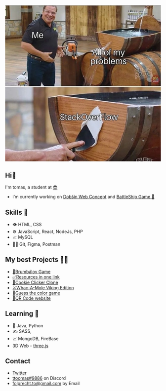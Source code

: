 ![img](https://raw.githubusercontent.com/ttoomas/ttoomas/main/stackoverflow.jpg)

## Hi👋

I'm tomas, a student at [😎](https://www.spsmb.cz/)
- I’m currently working on [Dobšín Web Concept](https://github.com/ttoomas/dobsin-web-concept) and [BattleShip Game 🚢](https://github.com/ttoomas/battleship-game)

## Skills 💪
- 👁️ HTML, CSS
- ⚙️ JavaScript, React, NodeJs, PHP
- 📈 MySQL
- 🧗‍♂️ Git, Figma, Postman

## My best Projects 👨‍💻
- [🧙Brumbálov Game](https://github.com/ttoomas/brumbalov-game)
- [✅Resources in one link](https://github.com/ttoomas/resources-in-one-link)
- [🍪Cookie Clicker Clone](https://github.com/ttoomas/cookie-clicker-clone)
- [⚔️Whac-A-Mole Viking Edition](https://github.com/ttoomas/whac-a-mole-vikings)
- [🎨Guess the color game](https://github.com/ttoomas/guess-the-color-game)
- [🧾QR Code website](https://github.com/ttoomas/QR-Code-Website)


## Learning 👀
- 🐾 Java, Python
- ✍️ SASS,
- 📈 MongoDB, FireBase
- 3D Web - [three.js](https://threejs.org/)

## Contact

- [Twitter](https://twitter.com/ttoomas_)
- [ttoomas#9886](https://github.com/ttoomas) on Discord
- [folprecht.to@gmail.com](mailto:folprecht.to@gmail.com) by Email
